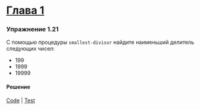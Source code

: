 # [Глава 1](../index.md#Глава-1-Построение-абстракций-с-помощью-процедур)

### Упражнение 1.21
С помощью процедуры `smallest-divisor` найдите наименьший делитель следующих чисел:
- 199
- 1999
- 19999

#### Решение
[Code](../../src/sicp/chapter01/1_21.clj) | [Test](../../test/sicp/chapter01/1_21_test.clj)

